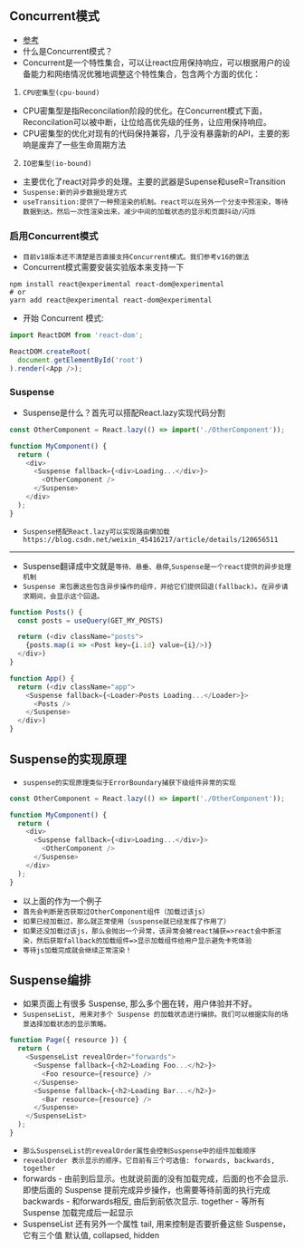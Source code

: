 ## Concurrent模式
* [参考]("https://juejin.cn/post/6844903981999718407")
* 什么是Concurrent模式？
* Concurrent是一个特性集合，可以让react应用保持响应，可以根据用户的设备能力和网络情况优雅地调整这个特性集合，包含两个方面的优化：
1. `CPU密集型(cpu-bound)`
* CPU密集型是指Reconcilation阶段的优化。在Concurrent模式下面，Reconcilation可以被中断，让位给高优先级的任务，让应用保持响应。
* CPU密集型的优化对现有的代码保持兼容，几乎没有暴露新的API，主要的影响是废弃了一些生命周期方法
2. `IO密集型(io-bound)`
* 主要优化了react对异步的处理。主要的武器是Supense和useR=Transition
* `Suspense:新的异步数据处理方式`
* `useTransition:提供了一种预渲染的机制。react可以在另外一个分支中预渲染，等待数据到达，然后一次性渲染出来，减少中间的加载状态的显示和页面抖动/闪烁`

### 启用Concurrent模式
* `目前v18版本还不清楚是否直接支持Concurrent模式。我们参考v16的做法`
* Concurrent模式需要安装实验版本来支持一下
```text
npm install react@experimental react-dom@experimental
# or
yarn add react@experimental react-dom@experimental
```
* 开始 Concurrent 模式:
```typescript jsx
import ReactDOM from 'react-dom';

ReactDOM.createRoot(
  document.getElementById('root')
).render(<App />);
```

### Suspense
* Suspense是什么？首先可以搭配React.lazy实现代码分割
```typescript jsx
const OtherComponent = React.lazy(() => import('./OtherComponent'));

function MyComponent() {
  return (
    <div>
      <Suspense fallback={<div>Loading...</div>}>
        <OtherComponent />
      </Suspense>
    </div>
  );
}
```
* `Suspense搭配React.lazy可以实现路由懒加载 https://blog.csdn.net/weixin_45416217/article/details/120656511`
---
* Suspense翻译成中文就是`等待、悬垂、悬停`,`Suspense是一个react提供的异步处理机制`
* `Suspense 来包裹这些包含异步操作的组件，并给它们提供回退(fallback)。在异步请求期间，会显示这个回退。`
```typescript jsx
function Posts() {
  const posts = useQuery(GET_MY_POSTS)

  return (<div className="posts">
    {posts.map(i => <Post key={i.id} value={i}/>)}
  </div>)
}

function App() {
  return (<div className="app">
    <Suspense fallback={<Loader>Posts Loading...</Loader>}>
      <Posts />
    </Suspense>
  </div>)
}
```

## Suspense的实现原理
* `suspense的实现原理类似于ErrorBoundary捕获下级组件异常的实现`
```typescript jsx
const OtherComponent = React.lazy(() => import('./OtherComponent'));

function MyComponent() {
  return (
    <div>
      <Suspense fallback={<div>Loading...</div>}>
        <OtherComponent />
      </Suspense>
    </div>
  );
}
```
* 以上面的作为一个例子
* `首先会判断是否获取过OtherComponent组件（加载过该js）`
* `如果已经加载过，那么就正常使用（suspense就已经发挥了作用了）`
* `如果还没加载过该js，那么会抛出一个异常，该异常会被react捕获=>react会中断渲染，然后获取fallback的加载组件=>显示加载组件给用户显示避免卡死体验`
* `等待js加载完成就会继续正常渲染！`

## Suspense编排
* 如果页面上有很多 Suspense, 那么多个圈在转，用户体验并不好。
* `SuspenseList, 用来对多个 Suspense 的加载状态进行编排。我们可以根据实际的场景选择加载状态的显示策略。`
```typescript jsx
function Page({ resource }) {
  return (
    <SuspenseList revealOrder="forwards">
      <Suspense fallback={<h2>Loading Foo...</h2>}>
        <Foo resource={resource} />
      </Suspense>
      <Suspense fallback={<h2>Loading Bar...</h2>}>
        <Bar resource={resource} />
      </Suspense>
    </SuspenseList>
  );
}
```
* `那么SuspenseList的revealOrder属性会控制Suspense中的组件加载顺序`
* `revealOrder 表示显示的顺序，它目前有三个可选值: forwards, backwards, together`
* forwards - 由前到后显示。也就说前面的没有加载完成，后面的也不会显示. 即使后面的 Suspense 提前完成异步操作，也需要等待前面的执行完成
  backwards - 和forwards相反, 由后到前依次显示.
  together - 等所有Suspense 加载完成后一起显示
* SuspenseList 还有另外一个属性 tail, 用来控制是否要折叠这些 Suspense，它有三个值 默认值, collapsed, hidden







